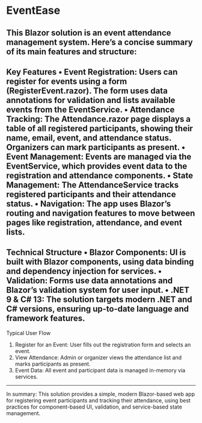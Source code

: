 # EventEase
This Blazor solution is an event attendance management system. Here’s a concise summary of its main features and structure:
---
Key Features
•	Event Registration:
Users can register for events using a form (RegisterEvent.razor). The form uses data annotations for validation and lists available events from the EventService.
•	Attendance Tracking:
The Attendance.razor page displays a table of all registered participants, showing their name, email, event, and attendance status. Organizers can mark participants as present.
•	Event Management:
Events are managed via the EventService, which provides event data to the registration and attendance components.
•	State Management:
The AttendanceService tracks registered participants and their attendance status.
•	Navigation:
The app uses Blazor’s routing and navigation features to move between pages like registration, attendance, and event lists.
---
Technical Structure
•	Blazor Components:
UI is built with Blazor components, using data binding and dependency injection for services.
•	Validation:
Forms use data annotations and Blazor’s validation system for user input.
•	.NET 9 & C# 13:
The solution targets modern .NET and C# versions, ensuring up-to-date language and framework features.
---
Typical User Flow
1.	Register for an Event:
User fills out the registration form and selects an event.
2.	View Attendance:
Admin or organizer views the attendance list and marks participants as present.
3.	Event Data:
All event and participant data is managed in-memory via services.
---
In summary:
This solution provides a simple, modern Blazor-based web app for registering event participants and tracking their attendance, using best practices for component-based UI, validation, and service-based state management.

